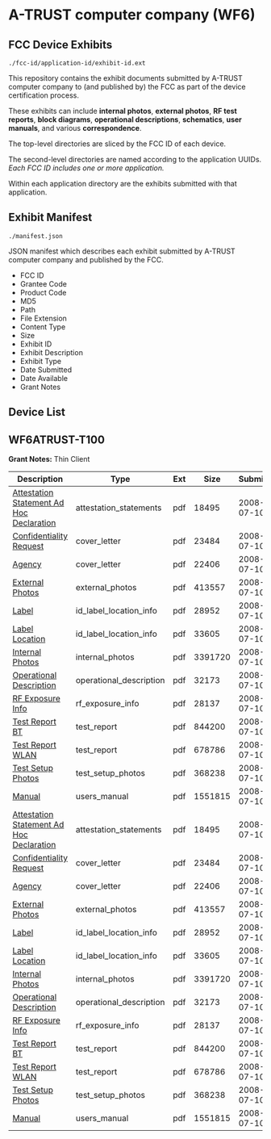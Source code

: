 # A-TRUST computer company (WF6)
## FCC Device Exhibits

```
./fcc-id/application-id/exhibit-id.ext
```

This repository contains the exhibit documents submitted by A-TRUST computer company to (and published by) the FCC as part of the device certification process.

These exhibits can include **internal photos**, **external photos**, **RF test reports**, **block diagrams**, **operational descriptions**, **schematics**, **user manuals**, and various **correspondence**.

The top-level directories are sliced by the FCC ID of each device.

The second-level directories are named according to the application UUIDs. *Each FCC ID includes one or more application.*

Within each application directory are the exhibits submitted with that application. 

## Exhibit Manifest

```
./manifest.json
```

JSON manifest which describes each exhibit submitted by A-TRUST computer company and published by the FCC.

- FCC ID
- Grantee Code
- Product Code
- MD5
- Path
- File Extension
- Content Type
- Size
- Exhibit ID
- Exhibit Description
- Exhibit Type
- Date Submitted
- Date Available
- Grant Notes

## Device List
## WF6ATRUST-T100
**Grant Notes:** Thin Client

| Description | Type | Ext | Size | Submitted | Available |
| ----------- | ---- | --- | ---- | --------- | --------- |
| [Attestation Statement Ad Hoc Declaration](WF6ATRUST-T100/f8cd23644865683811ce3b95aae3572a/968662.pdf) | attestation_statements | pdf | 18495 | 2008-07-10 | 2008-07-10 |
| [Confidentiality Request](WF6ATRUST-T100/f8cd23644865683811ce3b95aae3572a/968663.pdf) | cover_letter | pdf | 23484 | 2008-07-10 | 2008-07-10 |
| [Agency](WF6ATRUST-T100/f8cd23644865683811ce3b95aae3572a/968664.pdf) | cover_letter | pdf | 22406 | 2008-07-10 | 2008-07-10 |
| [External Photos](WF6ATRUST-T100/f8cd23644865683811ce3b95aae3572a/968651.pdf) | external_photos | pdf | 413557 | 2008-07-10 | 2008-07-10 |
| [Label](WF6ATRUST-T100/f8cd23644865683811ce3b95aae3572a/968652.pdf) | id_label_location_info | pdf | 28952 | 2008-07-10 | 2008-07-10 |
| [Label Location](WF6ATRUST-T100/f8cd23644865683811ce3b95aae3572a/968653.pdf) | id_label_location_info | pdf | 33605 | 2008-07-10 | 2008-07-10 |
| [Internal Photos](WF6ATRUST-T100/f8cd23644865683811ce3b95aae3572a/968654.pdf) | internal_photos | pdf | 3391720 | 2008-07-10 | 2008-07-10 |
| [Operational Description](WF6ATRUST-T100/f8cd23644865683811ce3b95aae3572a/968655.pdf) | operational_description | pdf | 32173 | 2008-07-10 | 2008-07-10 |
| [RF Exposure Info](WF6ATRUST-T100/f8cd23644865683811ce3b95aae3572a/968661.pdf) | rf_exposure_info | pdf | 28137 | 2008-07-10 | 2008-07-10 |
| [Test Report BT](WF6ATRUST-T100/f8cd23644865683811ce3b95aae3572a/968657.pdf) | test_report | pdf | 844200 | 2008-07-10 | 2008-07-10 |
| [Test Report WLAN](WF6ATRUST-T100/f8cd23644865683811ce3b95aae3572a/968658.pdf) | test_report | pdf | 678786 | 2008-07-10 | 2008-07-10 |
| [Test Setup Photos](WF6ATRUST-T100/f8cd23644865683811ce3b95aae3572a/968659.pdf) | test_setup_photos | pdf | 368238 | 2008-07-10 | 2008-07-10 |
| [Manual](WF6ATRUST-T100/f8cd23644865683811ce3b95aae3572a/968660.pdf) | users_manual | pdf | 1551815 | 2008-07-10 | 2008-07-10 |
| [Attestation Statement Ad Hoc Declaration](WF6ATRUST-T100/b77ae38e01e30697ce39de32b3a16dbb/968662.pdf) | attestation_statements | pdf | 18495 | 2008-07-10 | 2008-07-10 |
| [Confidentiality Request](WF6ATRUST-T100/b77ae38e01e30697ce39de32b3a16dbb/968663.pdf) | cover_letter | pdf | 23484 | 2008-07-10 | 2008-07-10 |
| [Agency](WF6ATRUST-T100/b77ae38e01e30697ce39de32b3a16dbb/968664.pdf) | cover_letter | pdf | 22406 | 2008-07-10 | 2008-07-10 |
| [External Photos](WF6ATRUST-T100/b77ae38e01e30697ce39de32b3a16dbb/968651.pdf) | external_photos | pdf | 413557 | 2008-07-10 | 2008-07-10 |
| [Label](WF6ATRUST-T100/b77ae38e01e30697ce39de32b3a16dbb/968652.pdf) | id_label_location_info | pdf | 28952 | 2008-07-10 | 2008-07-10 |
| [Label Location](WF6ATRUST-T100/b77ae38e01e30697ce39de32b3a16dbb/968653.pdf) | id_label_location_info | pdf | 33605 | 2008-07-10 | 2008-07-10 |
| [Internal Photos](WF6ATRUST-T100/b77ae38e01e30697ce39de32b3a16dbb/968654.pdf) | internal_photos | pdf | 3391720 | 2008-07-10 | 2008-07-10 |
| [Operational Description](WF6ATRUST-T100/b77ae38e01e30697ce39de32b3a16dbb/968655.pdf) | operational_description | pdf | 32173 | 2008-07-10 | 2008-07-10 |
| [RF Exposure Info](WF6ATRUST-T100/b77ae38e01e30697ce39de32b3a16dbb/968661.pdf) | rf_exposure_info | pdf | 28137 | 2008-07-10 | 2008-07-10 |
| [Test Report BT](WF6ATRUST-T100/b77ae38e01e30697ce39de32b3a16dbb/968657.pdf) | test_report | pdf | 844200 | 2008-07-10 | 2008-07-10 |
| [Test Report WLAN](WF6ATRUST-T100/b77ae38e01e30697ce39de32b3a16dbb/968658.pdf) | test_report | pdf | 678786 | 2008-07-10 | 2008-07-10 |
| [Test Setup Photos](WF6ATRUST-T100/b77ae38e01e30697ce39de32b3a16dbb/968659.pdf) | test_setup_photos | pdf | 368238 | 2008-07-10 | 2008-07-10 |
| [Manual](WF6ATRUST-T100/b77ae38e01e30697ce39de32b3a16dbb/968660.pdf) | users_manual | pdf | 1551815 | 2008-07-10 | 2008-07-10 |

